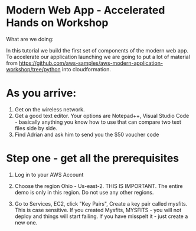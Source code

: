 # Modern Web App - Accelerated Hands on Workshop

What are we doing: 

In this tutorial we build the first set of components of the modern web app.  To accelerate our application launching we are going to put a lot of material from https://github.com/aws-samples/aws-modern-application-workshop/tree/python into cloudformation.  

# As you arrive: 

1. Get on the wireless network. 
2. Get a good text editor.  Your options are Notepad++, Visual Studio Code  - basically anything you know how to use that can compare two text files side by side.   
3. Find Adrian and ask him to send you the $50 voucher code

# Step one - get all the prerequisites

1. Log in to your AWS Account

2. Choose the region Ohio - Us-east-2.  THIS IS IMPORTANT. The entire demo is only in this region.  Do not use any other regions. 

3. Go to Services, EC2, click "Key Pairs", Create a key pair called mysfits.  This is case sensitive.  If you created Mysfits, MYSFITS - you will not deploy and things will start failing.  If you have misspelt it - just create a new one. 

